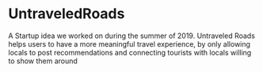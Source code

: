 # UntraveledRoads
A Startup idea we worked on during the summer of 2019.
Untraveled Roads helps users to have a more meaningful travel experience, by only allowing locals to post recommendations and connecting tourists with locals willing to show them around
